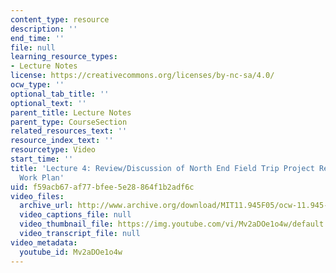 ```yaml
---
content_type: resource
description: ''
end_time: ''
file: null
learning_resource_types:
- Lecture Notes
license: https://creativecommons.org/licenses/by-nc-sa/4.0/
ocw_type: ''
optional_tab_title: ''
optional_text: ''
parent_title: Lecture Notes
parent_type: CourseSection
related_resources_text: ''
resource_index_text: ''
resourcetype: Video
start_time: ''
title: 'Lecture 4: Review/Discussion of North End Field Trip Project Resources and
  Work Plan'
uid: f59acb67-af77-bfee-5e28-864f1b2adf6c
video_files:
  archive_url: http://www.archive.org/download/MIT11.945F05/ocw-11.945-20sep2005-220k.mp4
  video_captions_file: null
  video_thumbnail_file: https://img.youtube.com/vi/Mv2aDOe1o4w/default.jpg
  video_transcript_file: null
video_metadata:
  youtube_id: Mv2aDOe1o4w
---
```

